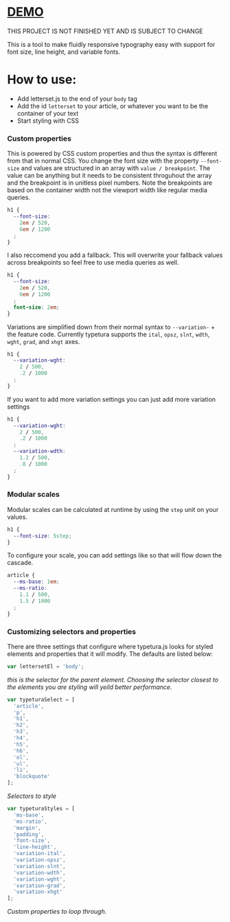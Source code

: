 # [DEMO](http://typeturajs.bitballoon.com/)

THIS PROJECT IS NOT FINISHED YET AND IS SUBJECT TO CHANGE

This is a tool to make fluidly responsive typography easy with support for font size, line height, and variable fonts.

# How to use:

* Add letterset.js to the end of your `body` tag
* Add the id `letterset` to your article, or whatever you want to be the container of your text
* Start styling with CSS

### Custom properties

This is powered by CSS custom properties and thus the syntax is different from that in normal CSS. You change the font size with the property `--font-size` and values are structured in an array with `value / breakpoint`. The value can be anything but it needs to be consistent throguhout the array and the breakpoint is in unitless pixel numbers. Note the breakpoints are based on the container width not the viewport width like regular media queries.

```css
h1 {
  --font-size:
    2em / 520,
    6em / 1200
  ;
}
```

I also reccomend you add a fallback. This will overwrite your fallback values across breakpoints so feel free to use media queries as well.

```css
h1 {
  --font-size:
    2em / 520,
    6em / 1200
  ;
  font-size: 2em;
}
```

Variations are simplified down from their normal syntax to `--variation-` + the feature code. Currently typetura supports the `ital`, `opsz`, `slnt`, `wdth`, `wght`, `grad`, and `xhgt` axes.

```css
h1 {
  --variation-wght:
    2 / 500,
    .2 / 1000
  ;
}
```

If you want to add more variation settings you can just add more variation settings

```css
h1 {
  --variation-wght:
    2 / 500,
    .2 / 1000
  ;
  --variation-wdth:
    1.2 / 500,
    .8 / 1000
  ;
}
```

### Modular scales

Modular scales can be calculated at runtime by using the `step` unit on your values.

```css
h1 {
  --font-size: 5step;
}
```

To configure your scale, you can add settings like so that will flow down the cascade.

```css
article {
  --ms-base: 1em;
  --ms-ratio:
    1.1 / 500,
    1.5 / 1000
  ;
}
```

### Customizing selectors and properties

There are three settings that configure where typetura.js looks for styled elements and properties that it will modify. The defaults are listed below:

```js
var lettersetEl = 'body';
```

_this is the selector for the parent element. Choosing the selector closest to the elements you are styling will yeild better performance._

```js
var typeturaSelect = [
  'article',
  'p',
  'h1',
  'h2',
  'h3',
  'h4',
  'h5',
  'h6',
  'ol',
  'ul',
  'li',
  'blockquote'
];
```

_Selectors to style_

```js
var typeturaStyles = [
  'ms-base',
  'ms-ratio',
  'margin',
  'padding',
  'font-size',
  'line-height',
  'variation-ital',
  'variation-opsz',
  'variation-slnt',
  'variation-wdth',
  'variation-wght',
  'variation-grad',
  'variation-xhgt'
];
```

_Custom properties to loop through._